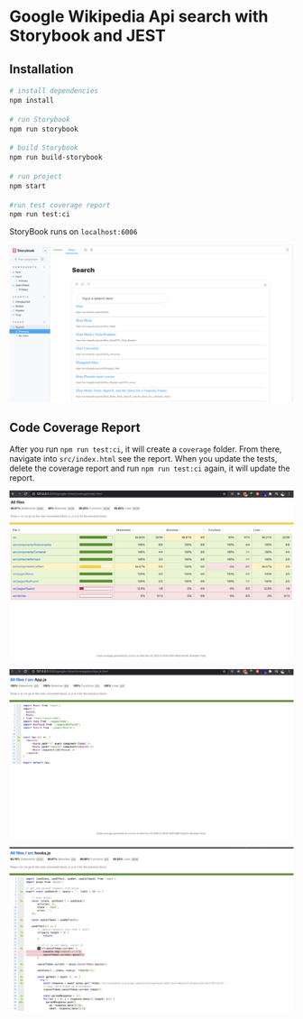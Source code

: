 # Google Wikipedia Api search with Storybook and JEST


## Installation

```bash
# install dependencies
npm install

# run Storybook
npm run storybook

# build Storybook
npm run build-storybook

# run project
npm start

#run test coverage report
npm run test:ci

```

StoryBook runs on `localhost:6006`

![img](public/storybook.png)

## Code Coverage Report 

After you run `npm run test:ci`, it will create a `coverage` folder. From there, navigate into `src/index.html` see the report. When you update the tests, delete the coverage report and run `npm run test:ci` again, it will update the report.

![img](public/test.png)

![img](public/app-test.png)

![img](public/hooks-test.png)